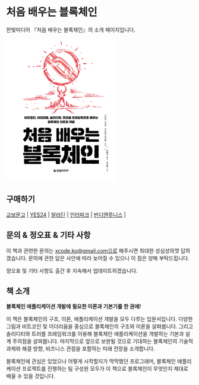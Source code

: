 # 처음 배우는 블록체인

한빛미디어 『처음 배우는 블록체인』의 소개 페이지입니다.

![cover](./cover.jpg)

## 구매하기
[교보문고](http://bit.ly/2L1ochk) | [YES24](http://bit.ly/2xo60N7) | [알라딘](http://bit.ly/2shqdz3) | [인터파크](http://bit.ly/2JfSK1y) | [반디앤루니스](http://bit.ly/2xl9gZv) |

## 문의 & 정오표 & 기타 사항
이 책과 관련한 문의는 xcode.ko@gmail.com으로 해주시면 최대한 성심성의껏 답하겠습니다. 문의에 관한 답은 사안에 따라 늦어질 수 있으니 이 점은 양해 부탁드립니다.

정오표 및 기타 사항도 출간 후 지속해서 업데이트하겠습니다.

## 책 소개
**블록체인 애플리케이션 개발에 필요한 이론과 기본기를 한 권에!**

이 책은 블록체인의 구조, 이론, 애플리케이션 개발을 모두 다루는 입문서입니다. 다양한 그림과 비트코인 및 이더리움을 중심으로 블록체인의 구조와 이론을 살펴봅니다. 그리고 솔리디티와 트러플 프레임워크를 이용해 블록체인 애플리케이션을 개발하는 기본과 설계 주의점을 살펴봅니다. 마지막으로 앞으로 보완될 것으로 기대하는 블록체인의 기술적 과제와 해결 방향, 비즈니스 관점을 포함하는 미래 전망을 소개합니다.

블록체인에 관심은 있었으나 어떻게 시작할지가 막막했던 프로그래머, 블록체인 애플리케이션 프로젝트를 진행하는 팀 구성원 모두가 이 책으로 블록체인이 무엇인지 제대로 배울 수 있을 것입니다.